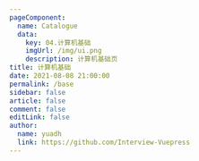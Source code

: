 ```yaml
---
pageComponent: 
  name: Catalogue
  data: 
    key: 04.计算机基础
    imgUrl: /img/ui.png
    description: 计算机基础页
title: 计算机基础
date: 2021-08-08 21:00:00
permalink: /base
sidebar: false
article: false
comment: false
editLink: false
author: 
  name: yuadh
  link: https://github.com/Interview-Vuepress
---
```


